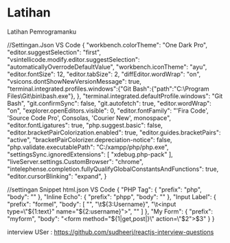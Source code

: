# Latihan
Latihan Pemrogramanku

//Settingan.Json VS Code
{
    "workbench.colorTheme": "One Dark Pro",
    "editor.suggestSelection": "first",
    "vsintellicode.modify.editor.suggestSelection": "automaticallyOverrodeDefaultValue",
    "workbench.iconTheme": "ayu",
    "editor.fontSize": 12,
    "editor.tabSize": 2,
    "diffEditor.wordWrap": "on",
    "vsicons.dontShowNewVersionMessage": true,
    "terminal.integrated.profiles.windows":{"Git Bash":{"path":"C:\\Program Files\\Git\\bin\\bash.exe"},  },
    "terminal.integrated.defaultProfile.windows": "Git Bash",
    "git.confirmSync": false,
    "git.autofetch": true,
    "editor.wordWrap": "on",
    "explorer.openEditors.visible": 0,
    "editor.fontFamily": "'Fira Code', 'Source Code Pro', Consolas, 'Courier New', monospace",
    "editor.fontLigatures": true,
    "php.suggest.basic": false,
    "editor.bracketPairColorization.enabled": true,
    "editor.guides.bracketPairs": "active",
    "bracketPairColorizer.depreciation-notice": false,
    "php.validate.executablePath": "C:/xampp/php/php.exe",
    "settingsSync.ignoredExtensions": [
        "xdebug.php-pack"
    ],
    "liveServer.settings.CustomBrowser": "chrome",
    "intelephense.completion.fullyQualifyGlobalConstantsAndFunctions": true,
    "editor.cursorBlinking": "expand",
}

//settingan Snippet html.json VS Code
{
	"PHP Tag": {
		"prefix": "php",
		"body": "<?php $1 ?>"
	},
	"Inline Echo": {
		"prefix": "phpp",
		"body": "<?= $$1; ?>"
	},
	"Input Label": {
		"prefix": "formel",
		"body": [
			"<label>",
			"\t${3:Username}",
			"\t<input type=\"${1:text}\" name=\"${2:username}\">",
			"</label>"
		]
	},
	"My Form": {
		"prefix": "myform",
		"body": "<form method=\"${1|get,post|}\" action=\"$2\">$3</form>"
	}
}


interview USer :
https://github.com/sudheerj/reactjs-interview-questions